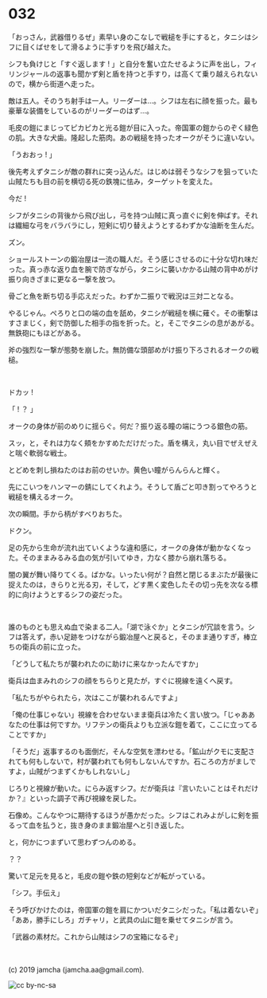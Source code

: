 

# 032

「おっさん，武器借りるぜ」素早い身のこなしで戦槌を手にすると，タニシはシフに目くばせをして滑るように手すりを飛び越えた。

シフも負けじと「すぐ返します ! 」と自分を奮い立たせるように声を出し，フィリンジャールの返事も聞かず剣と盾を持つと手すり，は高くて乗り越えられないので，横から街道へ走った。

敵は五人。そのうち射手は一人。リーダーは…。シフは左右に顔を振った。最も豪華な装備をしているのがリーダーのはず…。

毛皮の鎧にまじってピカピカと光る鎧が目に入った。帝国軍の鎧からのぞく緑色の肌。大きな犬歯。隆起した筋肉。あの戦槌を持ったオークがそうに違いない。

「うおおっ ! 」

後先考えずタニシが敵の群れに突っ込んだ。はじめは弱そうなシフを狙っていた山賊たちも目の前を横切る死の鉄塊に怯み，ターゲットを変えた。

今だ ! 

シフがタニシの背後から飛び出し，弓を持つ山賊に真っ直ぐに剣を伸ばす。それは繊細な弓をバラバラにし，短剣に切り替えようとするわずかな油断を生んだ。

ズン。

ショールストーンの鍛冶屋は一流の職人だ。そう感じさせるのに十分な切れ味だった。真っ赤な返り血を腕で防ぎながら，タニシに襲いかかる山賊の背中めがけ振り向きざまに更なる一撃を放つ。

骨ごと魚を断ち切る手応えだった。わずか二振りで戦況は三対二となる。

やるじゃん。ぺろりと口の端の血を舐め，タニシが戦槌を横に薙ぐ。その衝撃はすさまじく，剣で防御した相手の指を折った。と，そこでタニシの息があがる。無鉄砲にもほどがある。

斧の強烈な一撃が態勢を崩した。無防備な頭部めがけ振り下ろされるオークの戦槌。

<br>

ドカッ ! 

「 ! ？ 」

オークの身体が前のめりに揺らぐ。何だ？振り返る瞳の端にうつる銀色の筋。

スッ，と，それは力なく頬をかすめただけだった。盾を構え，丸い目でぜえぜえと喘ぐ軟弱な戦士。

とどめを刺し損ねたのはお前のせいか。黄色い瞳がらんらんと輝く。

先にこいつをハンマーの錆にしてくれよう。そうして盾ごと叩き割ってやろうと戦槌を構えるオーク。

次の瞬間。手から柄がすべりおちた。

ドクン。

足の先から生命が流れ出ていくような違和感に，オークの身体が動かなくなった。そのままみるみる血の気が引いてゆき，力なく膝から崩れ落ちる。

闇の翼が舞い降りてくる。ばかな。いったい何が？自然と閉じるまぶたが最後に捉えたのは，きらりと光る刃，そして，どす黒く変色したその切っ先を次なる標的に向けようとするシフの姿だった。

<br>

誰のものとも思えぬ血で染まる二人。「湖で泳ぐか」とタニシが冗談を言う。シフは答えず，赤い足跡をつけながら鍛冶屋へと戻ると，そのまま通りすぎ，棒立ちの衛兵の前に立った。

「どうして私たちが襲われたのに助けに来なかったんですか」

衛兵は血まみれのシフの顔をちらりと見たが，すぐに視線を遠くへ戻す。

「私たちがやられたら，次はここが襲われるんですよ」

「俺の仕事じゃない」視線を合わせないまま衛兵は冷たく言い放つ。「じゃああなたの仕事は何ですか。リフテンの衛兵よりも立派な鎧を着て，ここに立ってることですか」

「そうだ」返事するのも面倒だ，そんな空気を漂わせる。「鉱山がクモに支配されても何もしないで，村が襲われても何もしないんですか。石ころの方がましですよ，山賊がつまずくかもしれないし」

じろりと視線が動いた。にらみ返すシフ。だが衛兵は『言いたいことはそれだけか？』といった調子で再び視線を戻した。

石像め。こんなやつに期待するほうが愚かだった。シフはこれみよがしに剣を振るって血を払うと，抜き身のまま鍛冶屋へと引き返した。

と，何かにつまずいて思わずつんのめる。

？？

驚いて足元を見ると，毛皮の鎧や鉄の短剣などが転がっている。

「シフ。手伝え」

そう呼びかけたのは，帝国軍の鎧を肩にかついだタニシだった。「私は着ないぞ」「ああ，勝手にしろ」ガチャリ，と武具の山に鎧を乗せてタニシが言う。

「武器の素材だ。これから山賊はシフの宝箱になるぞ」

<br>
<br>
(c) 2019 jamcha (jamcha.aa@gmail.com).

![cc by-nc-sa](https://i.creativecommons.org/l/by-nc-sa/4.0/88x31.png)

